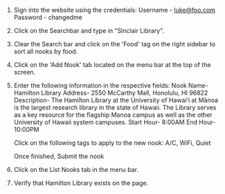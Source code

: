 1) Sign into the website using the credentials:
      Username - luke@foo.com 
      Password - changedme

2) Click on the Searchbar and type in "Sinclair Library".

3) Clear the Search bar and click on the 'Food' tag on the right sidebar to sort all nooks by food.

4) Click on the 'Add Nook' tab located on the menu bar at the top of the screen.

5) Enter the following information in the respective fields:
      Nook Name-   Hamilton Library
      Address-     2550 McCarthy Mall, Honolulu, HI 96822
      Description- The Hamilton Library at the University of Hawaiʻi at Mānoa is the largest research library in the state of Hawaii. The Library serves as a key resource for the flagship Manoa campus as well as the other University of Hawaii system campuses.
      Start Hour-  8:00AM    End Hour- 10:00PM
      
   Click on the following tags to apply to the new nook:
      A/C, WiFi, Quiet
   
   Once finished, Submit the nook 

6) Click on the List Nooks tab in the menu bar.

7) Verify that Hamilton Library exists on the page. 
